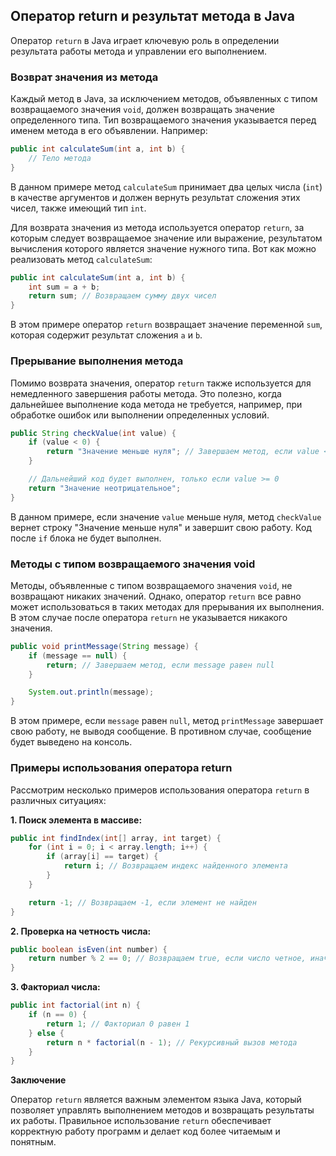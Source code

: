 ## Оператор return и результат метода в Java

Оператор `return` в Java играет ключевую роль в определении результата работы метода и управлении его выполнением.

### Возврат значения из метода

Каждый метод в Java, за исключением методов, объявленных с типом возвращаемого значения `void`, должен возвращать значение определенного типа. Тип возвращаемого значения указывается перед именем метода в его объявлении. Например:

```java
public int calculateSum(int a, int b) {
    // Тело метода
}
```

В данном примере метод `calculateSum` принимает два целых числа (`int`) в качестве аргументов и должен вернуть результат сложения этих чисел, также имеющий тип `int`.

Для возврата значения из метода используется оператор `return`, за которым следует возвращаемое значение или выражение, результатом вычисления которого является значение нужного типа. Вот как можно реализовать метод `calculateSum`:

```java
public int calculateSum(int a, int b) {
    int sum = a + b; 
    return sum; // Возвращаем сумму двух чисел
}
```

В этом примере оператор `return` возвращает значение переменной `sum`, которая содержит результат сложения `a` и `b`.

### Прерывание выполнения метода

Помимо возврата значения, оператор `return` также используется для немедленного завершения работы метода. Это полезно, когда дальнейшее выполнение кода метода не требуется, например, при обработке ошибок или выполнении определенных условий.

```java
public String checkValue(int value) {
    if (value < 0) {
        return "Значение меньше нуля"; // Завершаем метод, если value < 0
    }

    // Дальнейший код будет выполнен, только если value >= 0
    return "Значение неотрицательное"; 
}
```

В данном примере, если значение `value` меньше нуля, метод `checkValue` вернет строку "Значение меньше нуля" и завершит свою работу. Код после `if` блока не будет выполнен.

### Методы с типом возвращаемого значения void

Методы, объявленные с типом возвращаемого значения `void`, не возвращают никаких значений. Однако, оператор `return` все равно может использоваться в таких методах для прерывания их выполнения. В этом случае после оператора `return` не указывается никакого значения.

```java
public void printMessage(String message) {
    if (message == null) {
        return; // Завершаем метод, если message равен null
    }

    System.out.println(message);
}
```

В этом примере, если `message` равен `null`, метод `printMessage` завершает свою работу, не выводя сообщение. В противном случае, сообщение будет выведено на консоль.

### Примеры использования оператора return

Рассмотрим несколько примеров использования оператора `return` в различных ситуациях:

**1. Поиск элемента в массиве:**

```java
public int findIndex(int[] array, int target) {
    for (int i = 0; i < array.length; i++) {
        if (array[i] == target) {
            return i; // Возвращаем индекс найденного элемента
        }
    }

    return -1; // Возвращаем -1, если элемент не найден
}
```

**2. Проверка на четность числа:**

```java
public boolean isEven(int number) {
    return number % 2 == 0; // Возвращаем true, если число четное, иначе false
}
```

**3. Факториал числа:**

```java
public int factorial(int n) {
    if (n == 0) {
        return 1; // Факториал 0 равен 1
    } else {
        return n * factorial(n - 1); // Рекурсивный вызов метода
    }
}
```

**Заключение**

Оператор `return` является важным элементом языка Java, который позволяет управлять выполнением методов и возвращать результаты их работы. Правильное использование `return` обеспечивает корректную работу программ и делает код более читаемым и понятным.
